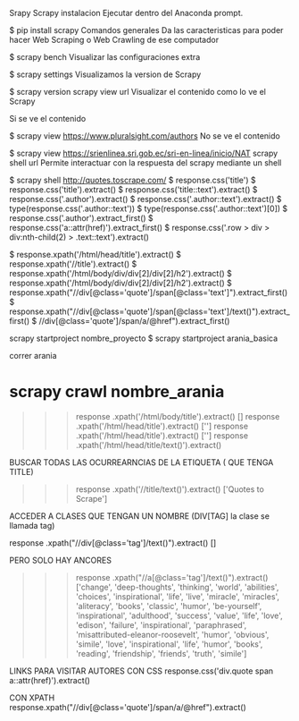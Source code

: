 Srapy
Scrapy instalacion
Ejecutar dentro del Anaconda prompt.

$ pip install scrapy
Comandos generales
Da las caracteristicas para poder hacer Web Scraping o Web Crawling de ese computador

$ scrapy bench
Visualizar las configuraciones extra

$ scrapy settings
Visualizamos la version de Scrapy

$ scrapy version
scrapy view url
Visualizar el contenido como lo ve el Scrapy

Si se ve el contenido

$ scrapy view https://www.pluralsight.com/authors
No se ve el contenido

$ scrapy view https://srienlinea.sri.gob.ec/sri-en-linea/inicio/NAT
scrapy shell url
Permite interactuar con la respuesta del scrapy mediante un shell

$ scrapy shell http://quotes.toscrape.com/
$ response.css('title')
$ response.css('title').extract()
$ response.css('title::text').extract()
$ response.css('.author').extract()
$ response.css('.author::text').extract()
$ type(response.css('.author::text'))
$ type(response.css('.author::text')[0])
$ response.css('.author').extract_first()
$ response.css('a::attr(href)').extract_first()
$ response.css('.row > div > div:nth-child(2) > .text::text').extract()

$ response.xpath('/html/head/title').extract()
$ response.xpath('//title').extract()
$ response.xpath('/html/body/div/div[2]/div[2]/h2').extract()
$ response.xpath('/html/body/div/div[2]/div[2]/h2').extract()
$ response.xpath("//div[@class='quote']/span[@class='text']").extract_first()
$ response.xpath("//div[@class='quote']/span[@class='text']/text()").extract_first()
$ //div[@class='quote']/span/a/@href").extract_first()

scrapy startproject nombre_proyecto
$ scrapy startproject arania_basica

correr arania 
# scrapy crawl nombre_arania


>>> response .xpath('/html/body/title').extract()
[]
>>> response .xpath('/html/head/title').extract()
['<title>Quotes to Scrape</title>']
>>> response .xpath('/html/head/title').extract()
['<title>Quotes to Scrape</title>']
>>> response .xpath('/html/head/title/text()').extract()

BUSCAR TODAS LAS OCURREARNCIAS DE LA ETIQUETA ( QUE TENGA TITLE)

>>> response .xpath('//title/text()').extract()
['Quotes to Scrape']


ACCEDER A CLASES QUE TENGAN UN NOMBRE (DIV[TAG] la clase se llamada tag)

response .xpath("//div[@class='tag']/text()").extract()
[]

PERO SOLO HAY ANCORES

>>> response .xpath("//a[@class='tag']/text()").extract()
['change', 'deep-thoughts', 'thinking', 'world', 'abilities', 'choices', 'inspirational', 'life', 'live', 'miracle', 'miracles', 'aliteracy', 'books', 'classic', 'humor', 'be-yourself', 'inspirational', 'adulthood', 'success', 'value', 'life', 'love', 'edison', 'failure', 'inspirational', 'paraphrased', 'misattributed-eleanor-roosevelt', 'humor', 'obvious', 'simile', 'love', 'inspirational', 'life', 'humor', 'books', 'reading', 'friendship', 'friends', 'truth', 'simile']
>>>


LINKS PARA VISITAR AUTORES CON CSS
response.css('div.quote span a::attr(href)').extract()


CON XPATH
response.xpath("//div[@class='quote']/span/a/@href").extract()

